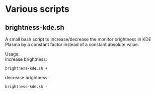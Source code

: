 # Various scripts

## brightness-kde.sh

A small bash script to increase/decrease the monitor brightness in KDE Plasma by a constant factor instead of a constant absolute value.

Usage:  
increase brightness:

	brightness-kde.sh +
decrease brightness:

	brightness-kde.sh -
